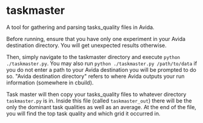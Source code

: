 # taskmaster
A tool for gathering and parsing tasks_quality files in Avida.

Before running, ensure that you have only one experiment in your Avida destination directory. You will get unexpected results otherwise.

Then, simply navigate to the taskmaster directory and execute `python ./taskmaster.py`.
You may also run `python ./taskmaster.py /path/to/data` if you do not enter a path to your Avida destination you will be prompted to do so.
"Avida destination directory" refers to where Avida outputs your run information (somewhere in cbuild).

Task master will then copy your tasks_quality files to whatever directory `taskmaster.py` is in.
Inside this file (called `taskmaster_out`) there will be the only the dominant task qualities as well as an average.
At the end of the file, you will find the top task quality and which grid it occurred in.